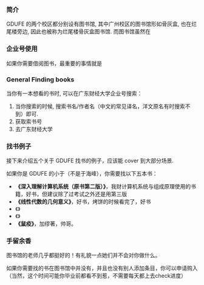 ### 简介

GDUFE 的两个校区都分别设有图书馆, 其中广州校区的图书馆形如骨灰盒, 也在烂尾楼旁边, 因此也被称为烂尾楼骨灰盒图书馆. 而图书馆虽然在

### 企业号使用

如果你需要借阅图书，最重要的事情就是


### General Finding books

当你有一本想看的书时, 可以在广东财经大学企业号搜索：

1. 当你搜索的时候, 搜索书名/作者名（中文的常见译名，洋文原名有时搜索不到）即可.
2. 获取索书号
3. 去广东财经大学

### 找书例子

接下来介绍五个关于 GDUFE 找书的例子，应该能 cover 到大部分场景.

如果你是 GDUFE 的小于（不是于海峰），你需要找以下五本书：

- **《深入理解计算机系统（原书第二版）》**，我财计算机系统与组成原理使用的书籍，好书，但建议除了过考试之外还是用第三版
- **《线性代数的几何意义》**，好书，烤饼的时候看完了，好书
- 《》
- 《》
- **《鼠疫》**，加缪著，帅哥。

### 手留余香

图书馆的老师几乎都挺好的！有礼貌一点她们并不会对你做什么。

如果你需要找的书在图书馆中并没有，并且也没有别人添加条目，你可以申请购入（当然，这个时间可能你毕业前都看不到惹，不需要每天都上去check进度）